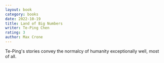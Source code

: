 ```yaml
---
layout: book
category: books
date: 2022-10-19
title: Land of Big Numbers
writer: Te-Ping Chen
rating: 3
author: Max Crone
---
```

Te-Ping's stories convey the normalcy of humanity exceptionally well, most of all.
